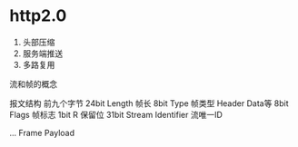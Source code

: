 # http2.0

1. 头部压缩
2. 服务端推送
3. 多路复用

流和帧的概念

报文结构 前九个字节
24bit Length 帧长
8bit  Type 帧类型  Header Data等
8bit  Flags 帧标志
1bit  R 保留位
31bit Stream Identifier 流唯一ID

...  Frame Payload
